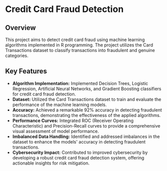 # Credit Card Fraud Detection

## Overview

This project aims to detect credit card fraud using machine learning algorithms implemented in R programming. The project utilizes the Card Transactions dataset to classify transactions into fraudulent and genuine categories.

## Key Features

- **Algorithm Implementation:** Implemented Decision Trees, Logistic Regression, Artificial Neural Networks, and Gradient Boosting classifiers for credit card fraud detection.
- **Dataset:** Utilized the Card Transactions dataset to train and evaluate the performance of the machine learning models.
- **Accuracy:** Achieved a remarkable 92% accuracy in detecting fraudulent transactions, demonstrating the effectiveness of the applied algorithms.
- **Performance Curves:** Integrated ROC (Receiver Operating Characteristic) and Precision-Recall curves to provide a comprehensive visual assessment of model performance.
- **Imbalanced Data Handling:** Identified and addressed imbalances in the dataset to enhance the models' accuracy in detecting fraudulent transactions.
- **Cybersecurity Impact:** Contributed to improved cybersecurity by developing a robust credit card fraud detection system, offering actionable insights for risk mitigation.



